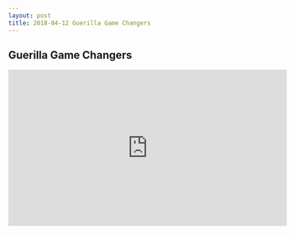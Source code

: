 ```yaml
---
layout: post
title: 2018-04-12 Guerilla Game Changers
---
```


## Guerilla Game Changers


<iframe width="560" height="315" src="https://www.youtube.com/embed/wL68uw_RQow?rel=0&amp;start=138" frameborder="0" allow="autoplay; encrypted-media" allowfullscreen></iframe>
